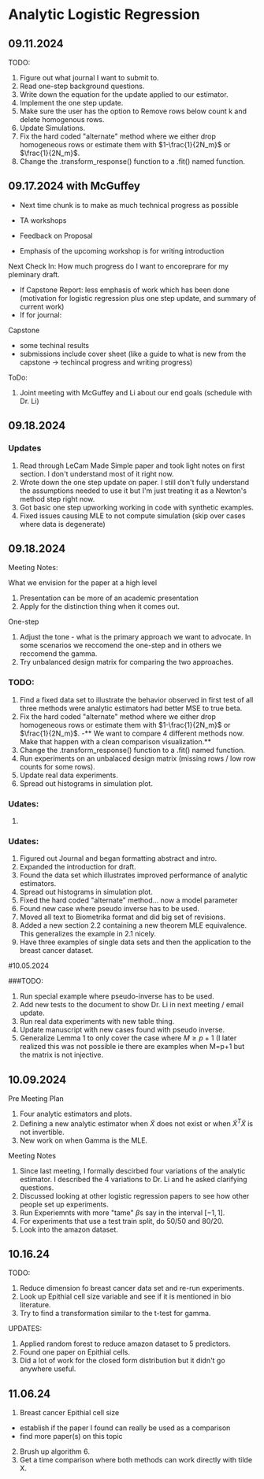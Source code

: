 # Analytic Logistic Regression


## 09.11.2024

TODO:
1. Figure out what journal I want to submit to.
2. Read one-step background questions.
3. Write down the equation for the update applied to our estimator.
4. Implement the one step update.
5. Make sure the user has the option to Remove rows below count k and delete homogenous rows.
6. Update Simulations.
7. Fix the hard coded "alternate" method where we either drop homogeneous rows or estimate them with $1-\frac{1}{2N_m}$ or $\frac{1}{2N_m}$.
8. Change the .transform_response() function to a .fit() named function.

## 09.17.2024 with McGuffey

- Next time chunk is to make as much technical progress as possible
- TA workshops

- Feedback on Proposal
- Emphasis of the upcoming workshop is for writing introduction

Next Check In: How much progress do I want to encoreprare for my pleminary draft. 
- If Capstone Report: less emphasis of work which has been done (motivation for logistic regression plus one step update, and summary of current work)
- If for journal:

Capstone
- some techinal results
- submissions include cover sheet (like a guide to what is new from the capstone -> techincal progress and writing progress)

ToDo:

1. Joint meeting with McGuffey and Li about our end goals (schedule with Dr. Li)


## 09.18.2024

### Updates
1. Read through LeCam Made Simple paper and took light notes on first section. I don't understand most of it right now.
2. Wrote down the one step update on paper. I still don't fully understand the assumptions needed to use it but I'm just treating it as a Newton's method step right now.
3. Got basic one step upworking working in code with synthetic examples.
4. Fixed issues causing MLE to not compute simulation (skip over cases where data is degenerate)


## 09.18.2024
Meeting Notes:

What we envision for the paper at a high level
1. Presentation can be more of an academic presentation
2. Apply for the distinction thing when it comes out.

One-step
1. Adjust the tone - what is the primary approach we want to advocate. In some scenarios we reccomend the one-step and in others we reccomend the gamma.
2. Try unbalanced design matrix for comparing the two approaches.

### TODO:

1. Find a fixed data set to illustrate the behavior observed in first test of all three methods were analytic estimators had better MSE to true beta.
2. Fix the hard coded "alternate" method where we either drop homogeneous rows or estimate them with $1-\frac{1}{2N_m}$ or $\frac{1}{2N_m}$.
   -** We want to compare 4 different methods now. Make that happen with a clean comparison visualization.**
4. Change the .transform_response() function to a .fit() named function.
5. Run experiments on an unbalaced design matrix (missing rows / low row counts for some rows).
6. Update real data experiments.
7. Spread out histograms in simulation plot.
   
   

### Udates:
1.


### Udates:

1. Figured out Journal and began formatting abstract and intro.
2. Expanded the introduction for draft.
3. Found the data set which illustrates improved performance of analytic estimators.
4. Spread out histograms in simulation plot.
5. Fixed the hard coded "alternate" method... now a model parameter
6. Found new case where pseudo inverse has to be used.
7. Moved all text to Biometrika format and did big set of revisions.
8. Added a new section 2.2 containing a new theorem MLE equivalence. This generalizes the example in 2.1 nicely.
9. Have three examples of single data sets and then the application to the breast cancer dataset.



   
#10.05.2024

###TODO:
1. Run special example where pseudo-inverse has to be used.
2. Add new tests to the document to show Dr. Li in next meeting / email update.
3. Run real data experiments with new table thing.
4. Update manuscript with new cases found with pseudo inverse.
5. Generalize Lemma 1 to only cover the case where $M \geq p+1$ (I later realized this was not possible ie there are examples when M=p+1 but the matrix is not injective.


   
## 10.09.2024


Pre Meeting Plan
1. Four analytic estimators and plots.
2. Defining a new analytic estimator when $\tilde X$ does not exist or when $\tilde X^T \tilde X$ is not invertible.
3. New work on when Gamma is the MLE.

Meeting Notes
1. Since last meeting, I formally descirbed four variations of the analytic estimator. I described the 4 variations to Dr. Li and he asked clarifying questions.
2. Discussed looking at other logistic regression papers to see how other people set up experiments.
3. Run Experiemnts with more "tame" $\beta$s say in the interval $[-1,1]$.
4. For experiments that use a test train split, do 50/50 and 80/20.
5. Look into the amazon dataset.

## 10.16.24

TODO:
1. Reduce dimension fo breast cancer data set and re-run experiments.
2. Look up Epithial cell size variable and see if it is mentioned in bio literature.
3. Try to find a transformation similar to the t-test for gamma.

UPDATES:

1. Applied random forest to reduce amazon dataset to 5 predictors.
2. Found one paper on Epithial cells.
3. Did a lot of work for the closed form distribution but it didn't go anywhere useful.
   
## 11.06.24

1. Breast cancer Epithial cell size
  - establish if the paper I found can really be used as a comparison
  - find more paper(s) on this topic
2. Brush up algorithm 6.
3. Get a time comparison where both methods can work directly with tilde X.



